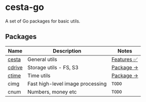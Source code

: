 # cesta-go
A set of Go packages for basic utils.

## Packages
| Name             | Description                      | Notes                                  |
|------------------|----------------------------------|----------------------------------------|
| [cesta](cesta)   | General utils                    | [Features ✅](cesta/README.md#Features) |
| [cdrive](cdrive) | Storage utils - FS, S3           | [Package &rightarrow;](cdrive)         |
| [ctime](ctime)   | Time utils                       | [Package &rightarrow;](ctime)          |
| cimg             | Fast high-level image processing | `TODO`                                 |
| cnum             | Numbers, money etc               | `TODO`                                 |